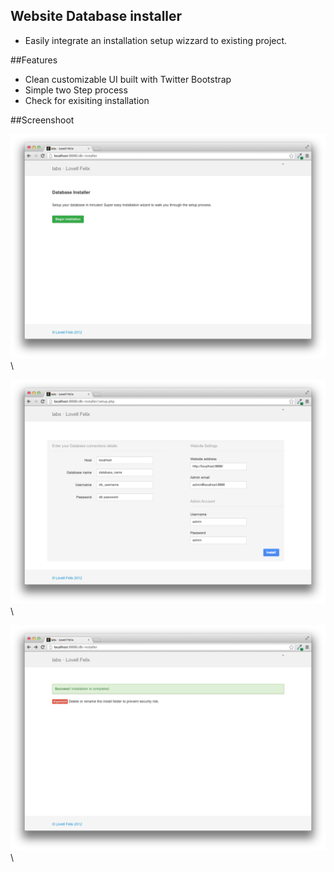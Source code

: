 ## Website Database installer

+ Easily integrate an installation setup wizzard to existing project.

##Features

- Clean customizable UI built with Twitter Bootstrap
- Simple two Step process
- Check for exisiting installation

##Screenshoot

![DB Installer](https://github.com/lovellfelix/db-installer/raw/master/doc/img/s1.png)\

![DB Installer](https://github.com/lovellfelix/db-installer/raw/master/doc/img/s2.png)\

![DB Installer](https://github.com/lovellfelix/db-installer/raw/master/doc/img/s3.png)\